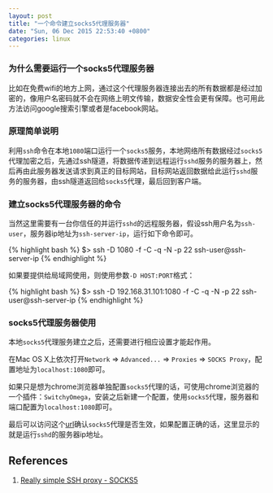 ```yaml
---
layout: post
title: "一个命令建立socks5代理服务器"
date: "Sun, 06 Dec 2015 22:53:40 +0800"
categories: linux
---
```


### 为什么需要运行一个socks5代理服务器

比如在免费wifi的地方上网，通过这个代理服务器连接出去的所有数据都是经过加密的，像用户名密码就不会在网络上明文传输，数据安全性会更有保障。也可用此方法访问google搜索引擎或者是facebook网站。

### 原理简单说明

利用`ssh`命令在本地`1080`端口运行一个`socks5`服务，本地网络所有数据经过`socks5`代理加密之后，先通过ssh隧道，将数据传递到远程运行`sshd`服务的服务器上，然后再由此服务器发送请求到真正的目标网站，目标网站返回数据给此运行`sshd`服务的服务器，由ssh隧道返回给`socks5`代理，最后回到客户端。

### 建立socks5代理服务器的命令

当然这里需要有一台你信任的并运行`sshd`的远程服务器，假设ssh用户名为`ssh-user`，服务器ip地址为`ssh-server-ip`，运行如下命令即可。

{% highlight bash %}
$> ssh -D 1080 -f -C -q -N -p 22 ssh-user@ssh-server-ip
{% endhighlight %}

如果要提供给局域网使用，则使用参数`-D HOST:PORT`格式：

{% highlight bash %}
$> ssh -D 192.168.31.101:1080 -f -C -q -N -p 22 ssh-user@ssh-server-ip
{% endhighlight %}

### socks5代理服务器使用

本地`socks5`代理服务建立之后，还需要进行相应设置才能起作用。

在Mac OS X上依次打开`Network` => `Advanced...` => `Proxies` => `SOCKS Proxy`，配置地址为`localhost:1080`即可。

如果只是想为chrome浏览器单独配置`socks5`代理的话，可使用chrome浏览器的一个插件：`SwitchyOmega`，安装之后新建一个配置，使用`socks5`代理，服务器和端口配置为`localhost:1080`即可。

最后可以访问这个[url](https://www.baidu.com/s?wd=ip)确认`socks5`代理是否生效，如果配置正确的话，这里显示的就是运行`sshd`的服务器ip地址。

References
-----

1. [Really simple SSH proxy - SOCKS5](https://thomashunter.name/blog/really-simple-ssh-proxy-socks5/)

